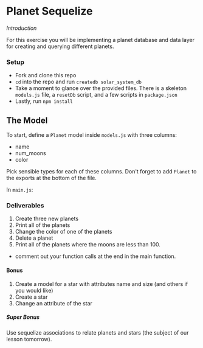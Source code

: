 # Planet Sequelize

_Introduction_

For this exercise you will be implementing a planet database and data layer for creating and querying different planets.

### Setup
- Fork and clone this repo
- `cd` into the repo and run `createdb solar_system_db`
- Take a moment to glance over the provided files.  There is a skeleton `models.js` file, a `resetDb` script, and a few scripts in `package.json`
- Lastly, run `npm install`

## The Model

To start, define a `Planet` model inside `models.js` with three columns:
- name
- num_moons
- color

Pick sensible types for each of these columns.  Don't forget to add `Planet` to the exports at the bottom of the file.

In `main.js`:

### Deliverables

1. Create three new planets
2. Print all of the planets
3. Change the color of one of the planets
4. Delete a planet
5. Print all of the planets where the moons are less than 100.
  - comment out your function calls at the end in the main function.

#### Bonus

1. Create a model for a star with attributes name and size (and others if you would like)
2. Create a star
3. Change an attribute of the star

##### Super Bonus

Use sequelize associations to relate planets and stars (the subject of our lesson tomorrow).
